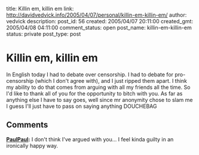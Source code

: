 title: Killin em, killin em
link: http://davidvedvick.info/2005/04/07/personal/killin-em-killin-em/
author: vedvick
description: 
post_id: 56
created: 2005/04/07 20:11:00
created_gmt: 2005/04/08 04:11:00
comment_status: open
post_name: killin-em-killin-em
status: private
post_type: post

# Killin em, killin em

In English today I had to debate over censorship. I had to debate for pro-censorship (which I don't agree with), and I just ripped them apart. I think my ability to do that comes from arguing with all my friends all the time. So I'd like to thank all of you for the opportunity to bitch with you. As far as anything else I have to say goes, well since mr anonymity chose to slam me I guess I'll just have to pass on saying anything DOUCHEBAG

## Comments

**[PaulPaul](#26 "2005-04-12 20:49:00"):** I don't think I've argued with you... I feel kinda guilty in an ironically happy way.

